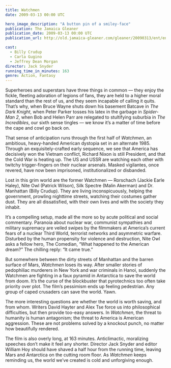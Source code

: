 ```yaml
---
title: Watchmen
date: 2009-03-13 00:00 UTC

hero_image_description: "A button pin of a smiley-face"
publication: The Jamaica Gleaner
publication_date: 2009-03-13 00:00 UTC
publication_url: http://old.jamaica-gleaner.com/gleaner/20090313/ent/ent4.html

cast:
  - Billy Crudup
  - Carla Gugino
  - Jeffrey Dean Morgan
director: Jack Snyder
running_time_in_minutes: 163
genre: Action, Fantasy
---
```


Superheroes and superstars have three things in common — they enjoy the fickle,
fleeting adoration of legions of fans, they are held to a higher moral standard
than the rest of us, and they seem incapable of calling it quits. That’s why,
when Bruce Wayne shuts down his basement Batcave in _The Dark Knight_, when
Peter Parker tosses his latex in the garbage in _Spider-Man 2_, when Bob and
Helen Parr are relegated to stultifying suburbia in _The Incredibles_, our sixth
sense tingles — we know it’s a matter of time before the cape and cowl go back
on.

That sense of anticipation runs through the first half of _Watchmen_, an
ambitious, heavy-handed American dystopia set in an alternate 1985. Through an
exquisitely-crafted early sequence, we see that America has decisively won the
Vietnam conflict, Richard Nixon is still President, and that the Cold War is
heating up. The US and USSR are watching each other with twitchy trigger-fingers
on their nuclear arsenals. Masked vigilantes, once revered, have now been
imprisoned, institutionalized or disbanded.

Lost in this grim world are the former Watchmen — Rorschach (Jackie Earle
Haley), Nite Owl (Patrick Wilson), Silk Spectre (Malin Akerman) and Dr.
Manhattan (Billy Crudup). They are living inconspicuously, helping the
government, prowling nighttime streets, watching their costumes gather dust.
They are all dissatisfied, with their own lives and with the society they
inhabit.

It’s a compelling setup, made all the more so by acute political and social
commentary. Paranoia about nuclear war, communist sympathies and military
supremacy are veiled swipes by the filmmakers at America’s current fears of a
nuclear Third World, terrorist networks and asymmetric warfare. Disturbed by the
human propensity for violence and destruction, Nite Owl asks a fellow hero, The
Comedian, “What happened to the American dream?” The chilling reply: “It came
true.”

But somewhere between the dirty streets of Manhattan and the barren surface of
Mars, _Watchmen_ loses its way. After smaller stories of pedophiliac murderers
in New York and war criminals in Hanoi, suddenly the Watchmen are fighting in a
faux pyramid in Antarctica to save the world from doom. It’s the curse of the
blockbuster that pyrotechnics too often take priority over plot. The film’s
pessimism ends up feeling pedestrian. Any group of caped crusaders can save the
world. Yawn.

The more interesting questions are whether the world is worth saving, and from
whom. Writers David Hayter and Alex Tse force us into philosophical
difficulties, but then provide too-easy answers. In _Watchmen_, the threat to
humanity is human antagonism; the threat to America is American aggression.
These are not problems solved by a knockout punch, no matter how beautifully
rendered.

The film is also overly long, at 163 minutes. Anticlimactic, moralizing speeches
don’t make it feel any shorter. Director Jack Snyder and editor William Hoy
should have shaved a half hour from the running time, leaving Mars and
Antarctica on the cutting room floor. As _Watchmen_ keeps reminding us, the
world we’ve created is cold and unforgiving enough.
